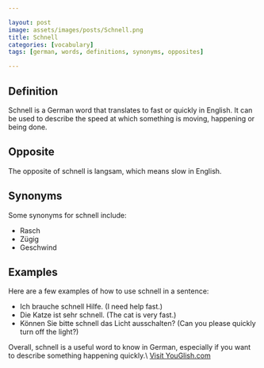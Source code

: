 ```yaml
---

layout: post
image: assets/images/posts/Schnell.png
title: Schnell
categories: [vocabulary]
tags: [german, words, definitions, synonyms, opposites]

---
```


## Definition

Schnell is a German word that translates to fast or quickly in English. It can be used to describe the speed at which something is moving, happening or being done. 

## Opposite

The opposite of schnell is langsam, which means slow in English. 

## Synonyms

Some synonyms for schnell include: 

- Rasch
- Zügig
- Geschwind

## Examples

Here are a few examples of how to use schnell in a sentence: 

- Ich brauche schnell Hilfe. (I need help fast.)
- Die Katze ist sehr schnell. (The cat is very fast.)
- Können Sie bitte schnell das Licht ausschalten? (Can you please quickly turn off the light?) 

Overall, schnell is a useful word to know in German, especially if you want to describe something happening quickly.\ <a id="yg-widget-0" class="youglish-widget" data-query="Schnell" data-lang="german" data-components="8412" data-auto-start="0" data-bkg-color="theme_light" data-title="How%20to%20pronounce%20Schnell%20in%20German"  rel="nofollow" href="https://youglish.com">Visit YouGlish.com</a><script async src="https://youglish.com/public/emb/widget.js" charset="utf-8"></script>